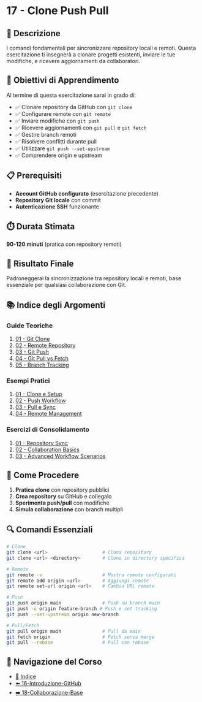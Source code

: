# 17 - Clone Push Pull

## 📖 Descrizione

I comandi fondamentali per sincronizzare repository locali e remoti. Questa esercitazione ti insegnerà a clonare progetti esistenti, inviare le tue modifiche, e ricevere aggiornamenti da collaboratori.

## 🎯 Obiettivi di Apprendimento

Al termine di questa esercitazione sarai in grado di:

- ✅ Clonare repository da GitHub con `git clone`
- ✅ Configurare remote con `git remote`
- ✅ Inviare modifiche con `git push`
- ✅ Ricevere aggiornamenti con `git pull` e `git fetch`
- ✅ Gestire branch remoti
- ✅ Risolvere conflitti durante pull
- ✅ Utilizzare `git push --set-upstream`
- ✅ Comprendere origin e upstream

## 📋 Prerequisiti

- **Account GitHub configurato** (esercitazione precedente)
- **Repository Git locale** con commit
- **Autenticazione SSH** funzionante

## ⏱️ Durata Stimata

**90-120 minuti** (pratica con repository remoti)

## 🎯 Risultato Finale

Padroneggerai la sincronizzazione tra repository locali e remoti, base essenziale per qualsiasi collaborazione con Git.

## 📚 Indice degli Argomenti

### Guide Teoriche
1. [01 - Git Clone](./guide/01-git-clone.md)
2. [02 - Remote Repository](./guide/02-remote-repository.md)
3. [03 - Git Push](./guide/03-git-push.md)
4. [04 - Git Pull vs Fetch](./guide/04-pull-vs-fetch.md)
5. [05 - Branch Tracking](./guide/05-branch-tracking.md)

### Esempi Pratici
1. [01 - Clone e Setup](./esempi/01-clone-setup.md)
2. [02 - Push Workflow](./esempi/02-push-workflow.md)
3. [03 - Pull e Sync](./esempi/03-pull-sync.md)
4. [04 - Remote Management](./esempi/04-remote-management.md)

### Esercizi di Consolidamento
1. [01 - Repository Sync](./esercizi/01-repository-sync.md)
2. [02 - Collaboration Basics](./esercizi/02-collaboration-basics.md)
3. [03 - Advanced Workflow Scenarios](./esercizi/03-advanced-workflow-scenarios.md)

## 🚀 Come Procedere

1. **Pratica clone** con repository pubblici
2. **Crea repository** su GitHub e collegalo
3. **Sperimenta push/pull** con modifiche
4. **Simula collaborazione** con branch multipli

## 🔍 Comandi Essenziali

```bash
# Clone
git clone <url>                    # Clona repository
git clone <url> <directory>        # Clona in directory specifica

# Remote
git remote -v                      # Mostra remote configurati
git remote add origin <url>        # Aggiungi remote
git remote set-url origin <url>    # Cambia URL remote

# Push
git push origin main               # Push su branch main
git push -u origin feature-branch # Push e set tracking
git push --set-upstream origin new-branch

# Pull/Fetch
git pull origin main               # Pull da main
git fetch origin                   # Fetch senza merge
git pull --rebase                  # Pull con rebase
```

## 🔄 Navigazione del Corso

- [📑 Indice](../README.md)
- [⬅️ 16-Introduzione-GitHub](../16-Introduzione-GitHub/README.md)
- [➡️ 18-Collaborazione-Base](../18-Collaborazione-Base/README.md)
